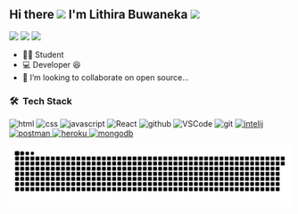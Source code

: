 <h2 align="left">Hi there <img src="https://media.giphy.com/media/mGcNjsfWAjY5AEZNw6/giphy.gif" width="30"> I'm Lithira Buwaneka  <img src="https://raw.githubusercontent.com/MartinHeinz/MartinHeinz/master/wave.gif" width="25px"></h2>



 
  <a href="https://instagram.com/lithira.buwaneka" target="_blank"><img src="https://img.shields.io/badge/-Instagram-%23E4405F?style=for-the-badge&logo=instagram&logoColor=white" target="_blank"></a>
  <a href = "mailto:lithirabuwaneka11@gmail.com"><img src="https://img.shields.io/badge/-Gmail-%23333?style=for-the-badge&logo=gmail&logoColor=white" target="_blank"></a>
    <a href="https://www.linkedin.com/in/lithira-buwaneka-4518861a7/" target="_blank"><img src="https://img.shields.io/badge/-LinkedIn-%230077B5?style=for-the-badge&logo=linkedin&logoColor=white" target="_blank"></a> 
    
<!--[![GitHub lithirabuwaneka](https://img.shields.io/github/followers/LithiraBuwaneka?label=follow&style=social)](https://github.com/LithiraBuwaneka) -->

<!-- [![wakatime](https://wakatime.com/badge/user/890bb658-1c6a-4a15-875d-b7abb0cc69f9.svg)](https://wakatime.com/@890bb658-1c6a-4a15-875d-b7abb0cc69f9)

 -->
- 👨‍💻 Student
- 💻 Developer 😆
- 🍃 I’m looking to collaborate on open source...



### 🛠 &nbsp;Tech Stack 

<p align="left">
  <img alt-"html5" src="https://media.giphy.com/media/XAxylRMCdpbEWUAvr8/giphy.gif" width="35" title="html">
  <img alt="css" src="https://media.giphy.com/media/fsEaZldNC8A1PJ3mwp/giphy.gif" width="35" title="css">
  <img alt="javascript" src="https://media3.giphy.com/media/ln7z2eWriiQAllfVcn/200w.webp" width="35" title="javascript">  
  <img alt="React" width="35" src="https://raw.githubusercontent.com/vatsa287/vatsa287/master/assets/react-original.svg" />
  <img alt="github" src="https://i.giphy.com/media/KzJkzjggfGN5Py6nkT/200.webp" width="35" title="github">
  <img alt="VSCode" src="https://i.giphy.com/media/IdyAQJVN2kVPNUrojM/200.webp" width="35" title="vscode">
  <img src="https://www.vectorlogo.zone/logos/git-scm/git-scm-icon.svg" alt="git" width="35" />
  <a href="https://www.jetbrains.com/idea/" target="_blank"> <img src="https://cdn.worldvectorlogo.com/logos/intellij-idea-1.svg" alt="intelij" width="35" />
  <a href="https://postman.com" target="_blank"> <img src="https://www.vectorlogo.zone/logos/getpostman/getpostman-icon.svg" alt="postman" width="35" /> </a> 
  <a href="https://heroku.com" target="_blank"> <img src="https://www.vectorlogo.zone/logos/heroku/heroku-icon.svg" alt="heroku" width="35" /> </a>
  <a href="https://www.mongodb.com/" target="_blank"> <img src="https://cdn.worldvectorlogo.com/logos/mongodb-icon-1.svg" alt="mongodb" width="35"/> </a>
     
  </p>
<!-- 
  ![Top Langs](https://github-readme-stats.vercel.app/api/top-langs/?username=LithiraBuwaneka&layout=compact&theme=github_dark&hide_border=0) -->

  ![Snake animation](https://github.com/LithiraBuwaneka/LithiraBuwaneka/blob/output/github-contribution-grid-snake.svg)

 
<!-- <h2>Visitor Count</h2>  
<img align="center" src="https://profile-counter.glitch.me/{LithiraBuwaneka}/count.svg" />
-->
 
<!--  <img src = "https://media2.giphy.com/media/QssGEmpkyEOhBCb7e1/giphy.gif?cid=ecf05e47a0n3gi1bfqntqmob8g9aid1oyj2wr3ds3mg700bl&rid=giphy.gif" width = 25px> -->
